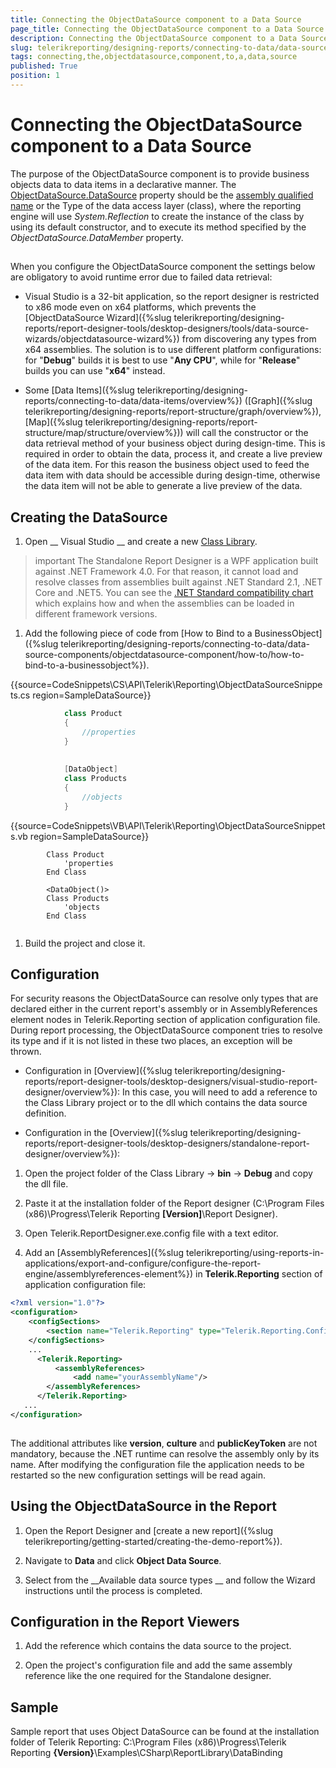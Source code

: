 ```yaml
---
title: Connecting the ObjectDataSource component to a Data Source
page_title: Connecting the ObjectDataSource component to a Data Source | for Telerik Reporting Documentation
description: Connecting the ObjectDataSource component to a Data Source
slug: telerikreporting/designing-reports/connecting-to-data/data-source-components/objectdatasource-component/connecting-the-objectdatasource-component-to-a-data-source
tags: connecting,the,objectdatasource,component,to,a,data,source
published: True
position: 1
---
```


# Connecting the ObjectDataSource component to a Data Source



The purpose of the ObjectDataSource component is to provide business objects data to data items in a declarative manner.
        The [ObjectDataSource.DataSource](https://docs.telerik.com/reporting/p-telerik-reporting-objectdatasource-datasource) property should be the [assembly qualified name](https://msdn.microsoft.com/en-us/library/30wyt9tk) or the Type of the data access layer (class),
        where the reporting engine will use *System.Reflection* to create the instance of the class
        by using its default constructor, and to execute its method specified by the *ObjectDataSource.DataMember* property.
      

## 

When you configure the ObjectDataSource component the settings below are obligatory to avoid runtime error due to failed data retrieval:

* Visual Studio is a 32-bit application, so the report designer is restricted to x86 mode even on x64 platforms, which prevents
              the [ObjectDataSource Wizard]({%slug telerikreporting/designing-reports/report-designer-tools/desktop-designers/tools/data-source-wizards/objectdatasource-wizard%}) from discovering any types from x64 assemblies. The solution is to use different platform configurations: for "__Debug__"
              builds it is best to use "__Any CPU__", while for "__Release__" builds you can use "__x64__" instead.
            

* Some [Data Items]({%slug telerikreporting/designing-reports/connecting-to-data/data-items/overview%})
              ([Graph]({%slug telerikreporting/designing-reports/report-structure/graph/overview%}),
              [Map]({%slug telerikreporting/designing-reports/report-structure/map/structure/overview%})) will call the constructor
              or the data retrieval method of your business object during design-time.
              This is required in order to obtain the data, process it, and create a live preview of the data item. For this reason
              the business object used to feed the data item with data should be accessible during design-time, otherwise the data item will not
              be able to generate a live preview of the data.
            

## Creating the DataSource

1. Open __
                Visual Studio
              __ and create a new  [Class Library](https://docs.microsoft.com/en-us/cpp/mfc/class-library-overview?view=vs-2019).
            

>important The Standalone Report Designer is a WPF application built against .NET Framework 4.0.                For that reason, it cannot load and resolve classes from assemblies built against .NET Standard 2.1, .NET Core and .NET5.                You can see the                [.NET Standard compatibility chart](https://docs.microsoft.com/en-us/dotnet/standard/net-standard) which explains how and when the assemblies can be loaded in different framework versions.              


1. Add the following piece of code from [How to Bind to a BusinessObject]({%slug telerikreporting/designing-reports/connecting-to-data/data-source-components/objectdatasource-component/how-to/how-to-bind-to-a-businessobject%}).
            

{{source=CodeSnippets\CS\API\Telerik\Reporting\ObjectDataSourceSnippets.cs region=SampleDataSource}}
````C#
	        class Product
	        {
	            //properties
	        }
	
	
	        [DataObject]
	        class Products
	        {
	            //objects
	        }
````



{{source=CodeSnippets\VB\API\Telerik\Reporting\ObjectDataSourceSnippets.vb region=SampleDataSource}}
````VB
	    Class Product
	        'properties
	    End Class
	
	    <DataObject()>
	    Class Products
	        'objects
	    End Class
	
````



1. Build the project and close it.

## Configuration

For security reasons the ObjectDataSource can resolve only types that are declared either in the current report's assembly or in AssemblyReferences
          element nodes in Telerik.Reporting section of application configuration file. During report processing,
          the ObjectDataSource component tries to resolve its type and if it is not listed in these two places, an exception will be thrown.
        

* Configuration in [Overview]({%slug telerikreporting/designing-reports/report-designer-tools/desktop-designers/visual-studio-report-designer/overview%}):
            In this case, you will need to add a reference to the Class Library project or to the dll which contains the data source definition.
            

* Configuration in the [Overview]({%slug telerikreporting/designing-reports/report-designer-tools/desktop-designers/standalone-report-designer/overview%}):
            

1. Open the project folder of the Class Library
                  -> __bin__ -> __Debug__ and copy the dll file.
                

1. Paste it at the installation folder of the Report designer (C:\Program Files (x86)\Progress\Telerik Reporting __[Version]__\Report Designer).
                

1. Open Telerik.ReportDesigner.exe.config file with a text editor.
                

1. Add an
                  [AssemblyReferences]({%slug telerikreporting/using-reports-in-applications/export-and-configure/configure-the-report-engine/assemblyreferences-element%})
                  in __Telerik.Reporting__ section of application configuration file:
                

	
````xml
<?xml version="1.0"?>
<configuration>
    <configSections>
        <section name="Telerik.Reporting" type="Telerik.Reporting.Configuration.ReportingConfigurationSection, Telerik.Reporting" allowLocation="true" allowDefinition="Everywhere" />
    </configSections>
    ...
	  <Telerik.Reporting>
		  <assemblyReferences>
			  <add name="yourAssemblyName"/>
    	</assemblyReferences>
 	  </Telerik.Reporting>
   ...
</configuration>
  			
````

The additional attributes like __version__, __culture__ and __publicKeyToken__ are not mandatory,
              because the .NET runtime can resolve the assembly only by its name.
            After modifying the configuration file the application needs to be restarted so the new configuration settings will be read again.
            

## Using the ObjectDataSource in the Report

1. Open the Report Designer and [create a new report]({%slug telerikreporting/getting-started/creating-the-demo-report%}).
            

1. Navigate to __Data__ and click __Object Data Source__.
            

1. Select from the __Available data source types __ and follow the Wizard instructions until the process is completed.
            

## Configuration in the Report Viewers

1. Add the reference which contains the data source to the project.
            

1. Open the project's configuration file and add the same assembly reference like the one required for the Standalone designer.
            

## Sample

Sample report that uses Object DataSource can be found at the installation folder of Telerik Reporting:
              C:\Program Files (x86)\Progress\Telerik Reporting __{Version}__\Examples\CSharp\ReportLibrary\DataBinding
            
